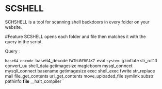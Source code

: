 # SCSHELL
SCHSHELL is a tool for scanning shell backdoors in every folder on your website.

#Feature
SCSHELL opens each folder and file then matches it with the query in the script.

Query : 

`base64_encode
`base64_decode
`FATHURFREAKZ
`eval
`system
`gzinflate
str_rot13
convert_uu
shell_data
getimagesize
magicboom
mysql_connect
mysqli_connect
basename
getimagesize
exec
shell_exec
fwrite
str_replace
mail
file_get_contents
url_get_contents
move_uploaded_file
symlink
substr
pathinfo
__file__
__halt_compiler
`
